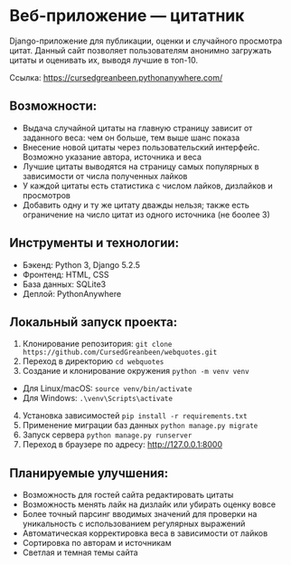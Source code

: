 # Веб-приложение — цитатник
Django-приложение для публикации, оценки и случайного просмотра цитат. Данный сайт позволяет пользователям анонимно загружать цитаты и оценивать их, выводя лучшие в топ-10.

Ссылка: https://cursedgreanbeen.pythonanywhere.com/

## Возможности:
- Выдача случайной цитаты на главную страницу зависит от заданного веса: чем он больше, тем выше шанс показа
- Внесение новой цитаты через пользовательский интерфейс. Возможно указание автора, источника и веса
- Лучшие цитаты выводятся на страницу самых популярных в зависимости от числа полученных лайков
- У каждой цитаты есть статистика с числом лайков, дизлайков и просмотров
- Добавить одну и ту же цитату дважды нельзя; также есть ограничение на число цитат из одного источника (не боолее 3)

## Инструменты и технологии:
- Бэкенд: Python 3, Django 5.2.5
- Фронтенд: HTML, CSS
- База данных: SQLite3
- Деплой: PythonAnywhere

## Локальный запуск проекта:
1. Клонирование репозитория:
   ```git clone https://github.com/CursedGreanbeen/webquotes.git```
2. Переход в директорию 
   ```cd webquotes```
3. Создание и клонирование окружения
   ```python -m venv venv```
- Для Linux/macOS:
   ```source venv/bin/activate```
- Для Windows:
   ```.\venv\Scripts\activate```
4. Установка зависимостей
   ```pip install -r requirements.txt```
5. Применение миграции баз данных
   ```python manage.py migrate```
6. Запуск сервера
   ```python manage.py runserver```
7. Переход в браузере по адресу: http://127.0.0.1:8000           

 ## Планируемые улучшения:
 - Возможность для гостей сайта редактировать цитаты
 - Возможность менять лайк на дизлайк или убирать оценку вовсе
 - Более точный парсинг вводимых значений для проверки на уникальность с использованием регулярных выражений
 - Автоматическая корректировка веса в зависимости от лайков
 - Сортировка по авторам и источникам 
 - Светлая и темная темы сайта

